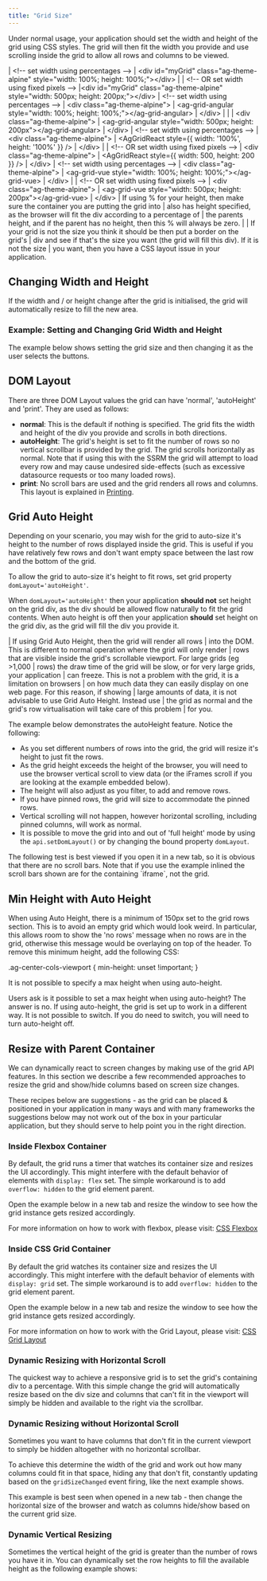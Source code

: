 ```yaml
---
title: "Grid Size"
---
```


Under normal usage, your application should set the width and height of the grid using CSS styles. The grid will then fit the width you provide and use scrolling inside the grid to allow all rows and columns to be viewed.

<framework-specific-section frameworks="javascript">
<snippet transform={false} language="html">
| &lt;!-- set width using percentages -->
| &lt;div id="myGrid" class="ag-theme-alpine" style="width: 100%; height: 100%;">&lt;/div>
|
| &lt;!-- OR set width using fixed pixels -->
|&lt;div id="myGrid" class="ag-theme-alpine" style="width: 500px; height: 200px;">&lt;/div>
</snippet>
</framework-specific-section>

<framework-specific-section frameworks="angular">
<snippet transform={false} language="html">
| &lt;!-- set width using percentages -->
| &lt;div class="ag-theme-alpine">
|     &lt;ag-grid-angular style="width: 100%; height: 100%;">&lt;/ag-grid-angular>
| &lt;/div>
|
| <!-- OR set width using fixed pixels -->
| &lt;div class="ag-theme-alpine">
|     &lt;ag-grid-angular style="width: 500px; height: 200px">&lt;/ag-grid-angular>
| &lt;/div>
</snippet>
</framework-specific-section>

<framework-specific-section frameworks="react">
<snippet transform={false} language="jsx">
| &lt;!-- set width using percentages -->
| &lt;div class="ag-theme-alpine">
|     &lt;AgGridReact style={{ width: '100%', height: '100%' }} />
| &lt;/div>
|
| &lt;!-- OR set width using fixed pixels -->
| &lt;div class="ag-theme-alpine">
|     &lt;AgGridReact style={{ width: 500, height: 200 }} />
| &lt;/div>
</snippet>
</framework-specific-section>

<framework-specific-section frameworks="vue">
<snippet transform={false} language="html">
| &lt;!-- set width using percentages -->
| &lt;div class="ag-theme-alpine">
|     &lt;ag-grid-vue style="width: 100%; height: 100%;">&lt;/ag-grid-vue>
| &lt;/div>
|
| &lt;!-- OR set width using fixed pixels -->
| &lt;div class="ag-theme-alpine">
|     &lt;ag-grid-vue style="width: 500px; height: 200px">&lt;/ag-grid-vue>
| &lt;/div>
</snippet>
</framework-specific-section>
 
<warning title="Pitfall When Using Percent Width & Height">
| If using % for your height, then make sure the container you are putting the grid into
| also has height specified, as the browser will fit the div according to a percentage of
| the parents height, and if the parent has no height, then this % will always be zero.
|
| If your grid is not the size you think it should be then put a border on the grid's
| div and see if that's the size you want (the grid will fill this div). If it is not the size
| you want, then you have a CSS layout issue in your application.
</warning>

## Changing Width and Height

If the width and / or height change after the grid is initialised, the grid will automatically resize to fill the new area.

### Example: Setting and Changing Grid Width and Height

The example below shows setting the grid size and then changing it as the user selects the buttons.

<grid-example title='Width & Height' name='width-and-height' type='mixed'></grid-example>

## DOM Layout

There are three DOM Layout values the grid can have 'normal', 'autoHeight' and 'print'. They are used as follows:

- **normal**: This is the default if nothing is specified. The grid fits the width and height of the div you provide and scrolls in both directions.
- **autoHeight**: The grid's height is set to fit the number of rows so no vertical scrollbar is provided by the grid. The grid scrolls horizontally as normal. Note that if using this with the SSRM the grid will attempt to load every row and may cause undesired side-effects (such as excessive datasource requests or too many loaded rows).
- **print**: No scroll bars are used and the grid renders all rows and columns. This layout is explained in [Printing](/printing/).

## Grid Auto Height

Depending on your scenario, you may wish for the grid to auto-size it's height to the number of rows displayed inside the grid. This is useful if you have relatively few rows and don't want empty space between the last row and the bottom of the grid.

To allow the grid to auto-size it's height to fit rows, set grid property `domLayout='autoHeight'`.

When `domLayout='autoHeight'` then your application **should not** set height on the grid div, as the div should be allowed flow naturally to fit the grid contents. When auto height is off then your application **should** set height on the grid div, as the grid will fill the div you provide it.

<warning title="Don't use Grid Auto Height when displaying large numbers of rows">
| If using Grid Auto Height, then the grid will render all rows
| into the DOM. This is different to normal operation where the grid will only render
| rows that are visible inside the grid's scrollable viewport. For large grids (eg >1,000
| rows) the draw time of the grid will be slow, or for very large grids, your application
| can freeze. This is not a problem with the grid, it is a limitation on browsers
| on how much data they can easily display on one web page. For this reason, if showing
| large amounts of data, it is not advisable to use Grid Auto Height. Instead use
| the grid as normal and the grid's row virtualisation will take care of this problem
| for you.
</warning>

The example below demonstrates the autoHeight feature. Notice the following:

- As you set different numbers of rows into the grid, the grid will resize it's height to just fit the rows.
- As the grid height exceeds the height of the browser, you will need to use the browser vertical scroll to view data (or the iFrames scroll if you are looking at the example embedded below).
- The height will also adjust as you filter, to add and remove rows.
- If you have pinned rows, the grid will size to accommodate the pinned rows.
- Vertical scrolling will not happen, however horizontal scrolling, including pinned columns, will work as normal.
- It is possible to move the grid into and out of 'full height' mode by using the `api.setDomLayout()` or by changing the bound property `domLayout`.

<note>
The following test is best viewed if you open it in a new tab, so it is obvious that there are no scroll bars.
Note that if you use the example inlined the scroll bars shown are for the containing `iframe`, not the grid.
</note>

<grid-example title='Auto Height' name='auto-height' type='generated' options='{ "enterprise": true, "exampleHeight": 660, "noStyle": 1, "myGridReference": 1, "modules": ["clientside", "rowgrouping", "menu", "columnpanel"] }'></grid-example>

## Min Height with Auto Height

When using Auto Height, there is a minimum of 150px set to the grid rows section. This is to avoid an empty grid which would look weird. In particular, this allows room to show the 'no rows' message when no rows are in the grid, otherwise this message would be overlaying on top of the header. To remove this minimum height, add the following CSS:

<snippet transform={false} language="css">
.ag-center-cols-viewport {
    min-height: unset !important;
}
</snippet>

It is not possible to specify a max height when using auto-height.

<note>
Users ask is it possible to set a max height when using auto-height? The answer is no.
If using auto-height, the grid is set up to work in a different way. It is not possible to switch.
If you do need to switch, you will need to turn auto-height off.
</note>

## Resize with Parent Container

We can dynamically react to screen changes by making use of the grid API features. In this section we describe a few recommended approaches to resize the grid and show/hide columns based on screen size changes.

<note>
These recipes below are suggestions - as the grid can be placed & positioned in your application in many ways and with many frameworks the suggestions below may not work out of the box in your particular application, but they should serve to help point you in the right direction.
</note>

### Inside Flexbox Container    

By default, the grid runs a timer that watches its container size and resizes the UI accordingly. This might interfere with the default behavior of elements with `display: flex` set. The simple workaround is to add `overflow: hidden` to the grid element parent.

Open the example below in a new tab and resize the window to see how the grid instance gets resized accordingly.

For more information on how to work with flexbox, please visit: <a href="https://www.w3schools.com/css/css3_flexbox.asp" target="_blank">CSS Flexbox</a>

<grid-example title='Grid Inside a Flexbox Container' name='flexbox' type='generated'></grid-example>

### Inside CSS Grid Container

By default the grid watches its container size and resizes the UI accordingly. This might interfere with the default behavior of elements with `display: grid` set. The simple workaround is to add `overflow: hidden` to the grid element parent.

Open the example below in a new tab and resize the window to see how the grid instance gets resized accordingly.

For more information on how to work with the Grid Layout, please visit: <a href="https://www.w3schools.com/css/css_grid.asp" target="_blank">CSS Grid Layout</a>

<grid-example title='Grid Inside a CSS Grid Container' name='css-grid' type='generated'></grid-example>

### Dynamic Resizing with Horizontal Scroll

The quickest way to achieve a responsive grid is to set the grid's containing div to a percentage. With this simple change the grid will automatically resize based on the div size and columns that can't fit in the viewport will simply be hidden and available to the right via the scrollbar.

<grid-example title='Dynamic horizontal resizing with scroll' name='example' type='generated'></grid-example>

### Dynamic Resizing without Horizontal Scroll

Sometimes you want to have columns that don't fit in the current viewport to simply be hidden altogether with no horizontal scrollbar.

To achieve this determine the width of the grid and work out how many columns could fit in that space, hiding any that don't fit, constantly updating based on the `gridSizeChanged` event firing, like the next example shows.

This example is best seen when opened in a new tab - then change the horizontal size of the browser and watch as columns hide/show based on the current grid size.

<grid-example title='Dynamic horizontal resizing without scroll' name='example1' type='generated'></grid-example>

### Dynamic Vertical Resizing

Sometimes the vertical height of the grid is greater than the number of rows you have it in.  You can dynamically set the row heights to fill the available height as the following example shows:

<grid-example title='Dynamic vertical resizing' name='example2' type='generated'></grid-example>
